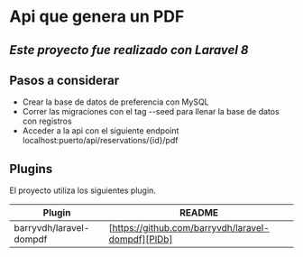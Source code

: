 # Api que genera un PDF
## _Este proyecto fue realizado con Laravel 8_

## Pasos a considerar
- Crear la base de datos de preferencia con MySQL
- Correr las migraciones con el tag --seed para llenar la base de datos con registros
- Acceder a la api con el siguiente endpoint localhost:puerto/api/reservations/{id}/pdf

## Plugins

El proyecto utiliza los siguientes plugin.

| Plugin | README |
| ------ | ------ |
|  barryvdh/laravel-dompdf  | [https://github.com/barryvdh/laravel-dompdf][PlDb] |

   [PlDb]: <https://github.com/barryvdh/laravel-dompdf>
